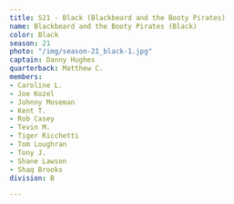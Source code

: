```yaml
---
title: S21 - Black (Blackbeard and the Booty Pirates)
name: Blackbeard and the Booty Pirates (Black)
color: Black
season: 21
photo: "/img/season-21_black-1.jpg"
captain: Danny Hughes
quarterback: Matthew C.
members:
- Caroline L.
- Joe Kozel
- Johnny Moseman
- Kent T.
- Rob Casey
- Tevin M.
- Tiger Ricchetti
- Tom Loughran
- Tony J.
- Shane Lawson
- Shaq Brooks
division: B

---
```

